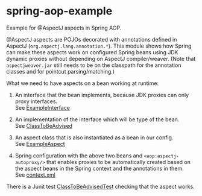 spring-aop-example
==================

Example for @AspectJ aspects in Spring AOP.

@AspectJ aspects are POJOs decorated with annotations defined in AspectJ (`org.aspectj.lang.annotation.*`). This module
shows how Spring can make these aspects work on configured Spring beans using JDK dynamic proxies without depending on
AspectJ compiler/weaver. (Note that `aspectjweaver.jar` still needs to be on the classpath for the annotation classes
and for pointcut parsing/matching.)

What we need to have aspects on a bean working at runtime:

1. An interface that the bean implements, because JDK proxies can only proxy interfaces.  
   See [ExampleInterface](src/main/java/com/zagyvaib/example/spring/aop/ExampleInterface.java)

2. An implementation of the interface which will be type of the bean.  
   See [ClassToBeAdvised](src/main/java/com/zagyvaib/example/spring/aop/ClassToBeAdvised.java)

3. An aspect class that is also instantiated as a bean in our config.  
   See [ExampleAspect](src/main/java/com/zagyvaib/example/spring/aop/ExampleAspect.java)

4. Spring configuration with the above two beans and `<aop:aspectj-autoproxy/>` that enables proxies to be
automatically created based on the aspect beans in the Spring context and the annotations in them.  
   See [context.xml](src/main/resources/spring/context.xml)


There is a Junit test [ClassToBeAdvisedTest](src/test/java/com/zagyvaib/example/spring/aop/ClassToBeAdvisedTest.java) checking that the aspect works.
